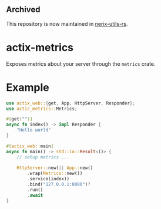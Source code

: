 ## Archived

This repository is now maintained in [nerix-utils-rs](https://github.com/Nerixyz/nerix-utils-rs).

# actix-metrics

Exposes metrics about your server through the `metrics` crate.

# Example 

```rust
use actix_web::{get, App, HttpServer, Responder};
use actic_metrics::Metrics;

#[get("")]
async fn index() -> impl Responder {
    "Hello world"
}

#[actix_web::main]
async fn main() -> std::io::Result<()> {
    // setup metrics ...
    
    HttpServer::new(|| App::new()
        .wrap(Metrics::new())
        .service(index))
        .bind("127.0.0.1:8080")?
        .run()
        .await
}
```
